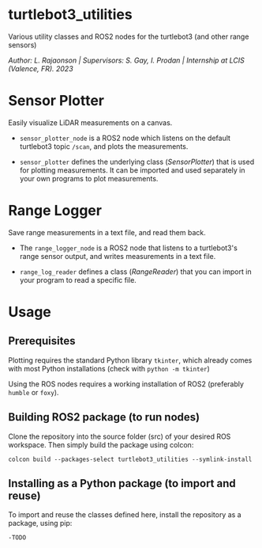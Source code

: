 # turtlebot3_utilities
 Various utility classes and ROS2 nodes for the turtlebot3 (and other range sensors)

*Author: L. Rajaonson | Supervisors: S. Gay, I. Prodan | Internship at LCIS (Valence, FR). 2023*
# Sensor Plotter
Easily visualize LiDAR measurements on a canvas. 

- `sensor_plotter_node` is a ROS2 node which listens on the default turtlebot3 topic `/scan`, and plots the measurements.

- `sensor_plotter` defines the underlying class (*SensorPlotter*) that is used for plotting measurements. It can be imported and used separately in your own programs to plot measurements.

# Range Logger
Save range measurements in a text file, and read them back. 

- The `range_logger_node` is a ROS2 node that listens to a turtlebot3's range sensor output, and writes measurements in a text file.

- `range_log_reader` defines a class (*RangeReader*) that you can import in your program to read a specific file.

# Usage

## Prerequisites

Plotting requires the standard Python library `tkinter`, which already comes with most Python installations (check with `python -m tkinter`)

Using the ROS nodes requires a working installation of ROS2 (preferably `humble` or `foxy`).

## Building ROS2 package (to run nodes)

Clone the repository into the source folder (src) of your desired ROS workspace. Then simply build the package using colcon:

    colcon build --packages-select turtlebot3_utilities --symlink-install

## Installing as a Python package (to import and reuse)

To import and reuse the classes defined here, install the repository as a package, using pip:

    -TODO
